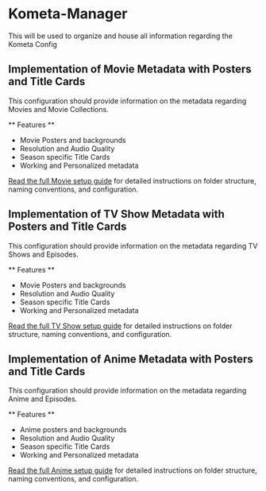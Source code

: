# Kometa-Manager
This will be used to organize and house all information regarding the Kometa Config

## Implementation of Movie Metadata with Posters and Title Cards

This configuration should provide information on the metadata regarding Movies and Movie Collections. 

** Features **
- Movie Posters and backgrounds
- Resolution and Audio Quality
- Season specific Title Cards
- Working and Personalized metadata

[Read the full Movie setup guide](docs/Movies.md) for detailed instructions on folder structure, naming conventions, and configuration.

## Implementation of TV Show Metadata with Posters and Title Cards

This configuration should provide information on the metadata regarding TV Shows and Episodes. 

** Features **
- Movie Posters and backgrounds
- Resolution and Audio Quality
- Season specific Title Cards
- Working and Personalized metadata

[Read the full TV Show setup guide](docs/TVShows.md) for detailed instructions on folder structure, naming conventions, and configuration.

## Implementation of Anime Metadata with Posters and Title Cards

This configuration should provide information on the metadata regarding Anime and Episodes. 

** Features **
- Anime posters and backgrounds
- Resolution and Audio Quality
- Season specific Title Cards
- Working and Personalized metadata

[Read the full Anime setup guide](docs/Anime.md) for detailed instructions on folder structure, naming conventions, and configuration.